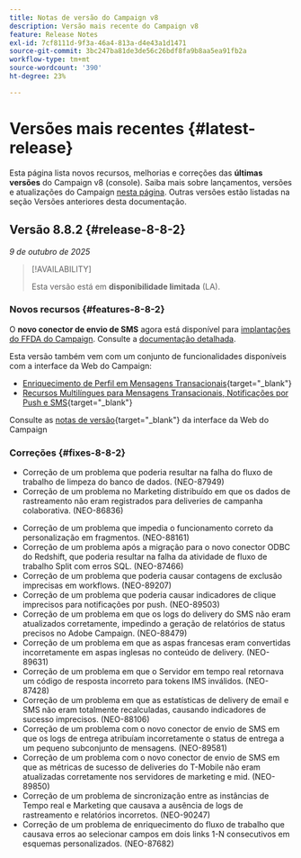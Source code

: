 ```yaml
---
title: Notas de versão do Campaign v8
description: Versão mais recente do Campaign v8
feature: Release Notes
exl-id: 7cf8111d-9f3a-46a4-813a-d4e43a1d1471
source-git-commit: 3bc247ba81de3de56c26bdf8fa9b8aa5ea91fb2a
workflow-type: tm+mt
source-wordcount: '390'
ht-degree: 23%

---
```


# Versões mais recentes {#latest-release}

Esta página lista novos recursos, melhorias e correções das **últimas versões** do Campaign v8 (console). Saiba mais sobre lançamentos, versões e atualizações do Campaign [nesta página](upgrades.md). Outras versões estão listadas na seção Versões anteriores desta documentação.

## Versão 8.8.2 {#release-8-8-2}

_9 de outubro de 2025_

>[!AVAILABILITY]
>
>Esta versão está em **disponibilidade limitada** (LA). 

### Novos recursos {#features-8-8-2}

O **novo conector de envio de SMS** agora está disponível para [implantações do FFDA do Campaign](../architecture/enterprise-deployment.md). Consulte a [documentação detalhada](../send/sms/sms.md).

Esta versão também vem com um conjunto de funcionalidades disponíveis com a interface da Web do Campaign:

* [Enriquecimento de Perfil em Mensagens Transacionais](https://experienceleague.adobe.com/docs/campaign-web/v8/msg/transactional-messages/profile-enrichment.html?lang=pt-BR){target="_blank"}
* [Recursos Multilíngues para Mensagens Transacionais, Notificações por Push e SMS](https://experienceleague.adobe.com/docs/campaign-web/v8/msg/multilingual.html?lang=pt-BR){target="_blank"}

Consulte as [notas de versão](https://experienceleague.adobe.com/docs/campaign-web/v8/release-notes/release-notes.html?lang=pt-BR){target="_blank"} da interface da Web do Campaign

### Correções {#fixes-8-8-2}

<!--
* Fixed an issue which prevented dynamic reporting from being available for transactional messages.
-->
* Correção de um problema que poderia resultar na falha do fluxo de trabalho de limpeza do banco de dados. (NEO-87949)
* Correção de um problema no Marketing distribuído em que os dados de rastreamento não eram registrados para deliveries de campanha colaborativa. (NEO-86836)
<!--
* Issue SMS2.0 with FFDA Continuous Deliveries (NEO-88785)
-->
* Correção de um problema que impedia o funcionamento correto da personalização em fragmentos. (NEO-88161)
* Correção de um problema após a migração para o novo conector ODBC do Redshift, que poderia resultar na falha da atividade de fluxo de trabalho Split com erros SQL. (NEO-87466)
* Correção de um problema que poderia causar contagens de exclusão imprecisas em workflows. (NEO-89207)
* Correção de um problema que poderia causar indicadores de clique imprecisos para notificações por push. (NEO-89503)
* Correção de um problema em que os logs do delivery do SMS não eram atualizados corretamente, impedindo a geração de relatórios de status precisos no Adobe Campaign. (NEO-88479)
* Correção de um problema em que as aspas francesas eram convertidas incorretamente em aspas inglesas no conteúdo de delivery. (NEO-89631)
* Correção de um problema em que o Servidor em tempo real retornava um código de resposta incorreto para tokens IMS inválidos. (NEO-87428)
* Correção de um problema em que as estatísticas de delivery de email e SMS não eram totalmente recalculadas, causando indicadores de sucesso imprecisos. (NEO-88106)
* Correção de um problema com o novo conector de envio de SMS em que os logs de entrega atribuíam incorretamente o status de entrega a um pequeno subconjunto de mensagens. (NEO-89581)
* Correção de um problema com o novo conector de envio de SMS em que as métricas de sucesso de deliveries do T-Mobile não eram atualizadas corretamente nos servidores de marketing e mid. (NEO-89850)
* Correção de um problema de sincronização entre as instâncias de Tempo real e Marketing que causava a ausência de logs de rastreamento e relatórios incorretos. (NEO-90247)
* Correção de um problema de enriquecimento do fluxo de trabalho que causava erros ao selecionar campos em dois links 1-N consecutivos em esquemas personalizados. (NEO-87682)

